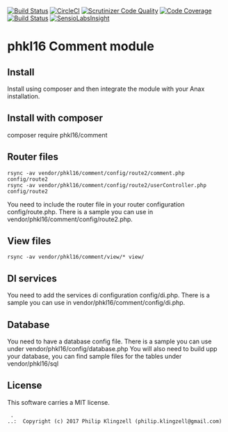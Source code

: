 [![Build Status](https://travis-ci.org/klingzell92/Comment.svg?branch=master)](https://travis-ci.org/klingzell92/Comment)
[![CircleCI](https://circleci.com/gh/klingzell92/Comment.svg?style=svg)](https://circleci.com/gh/klingzell92/Comment)
[![Scrutinizer Code Quality](https://scrutinizer-ci.com/g/klingzell92/Comment/badges/quality-score.png?b=master)](https://scrutinizer-ci.com/g/klingzell92/Comment/?branch=master)
[![Code Coverage](https://scrutinizer-ci.com/g/klingzell92/Comment/badges/coverage.png?b=master)](https://scrutinizer-ci.com/g/klingzell92/Comment/?branch=master)
[![Build Status](https://scrutinizer-ci.com/g/klingzell92/Comment/badges/build.png?b=master)](https://scrutinizer-ci.com/g/klingzell92/Comment/build-status/master)
[![SensioLabsInsight](https://insight.sensiolabs.com/projects/8ea2a429-b530-428f-8250-fe21f7131c65/mini.png)](https://insight.sensiolabs.com/projects/8ea2a429-b530-428f-8250-fe21f7131c65)


phkl16 Comment module
==================================
Install
--------------

Install using composer and then integrate the module with your Anax installation.

Install with composer
--------------------------

composer require phkl16/comment

Router files
--------------

```shell
rsync -av vendor/phkl16/comment/config/route2/comment.php config/route2
rsync -av vendor/phkl16/comment/config/route2/userController.php config/route2
```

You need to include the router file in your router configuration config/route.php. There is a sample you can use in vendor/phkl16/comment/config/route2.php.

View files
------------------
```shell
rsync -av vendor/phkl16/comment/view/* view/
```
DI services
---------------
You need to add the services di configuration config/di.php. There is a sample you can use in vendor/phkl16/comment/config/di.php.

Database
------------
You need to have a database config file. There is a sample you can use under vendor/phkl16/config/database.php
You will also need to build upp your database, you can find sample files for the tables under vendor/phkl16/sql

License
------------------

This software carries a MIT license.



```
 .  
..:  Copyright (c) 2017 Philip Klingzell (philip.klingzell@gmail.com)
```
